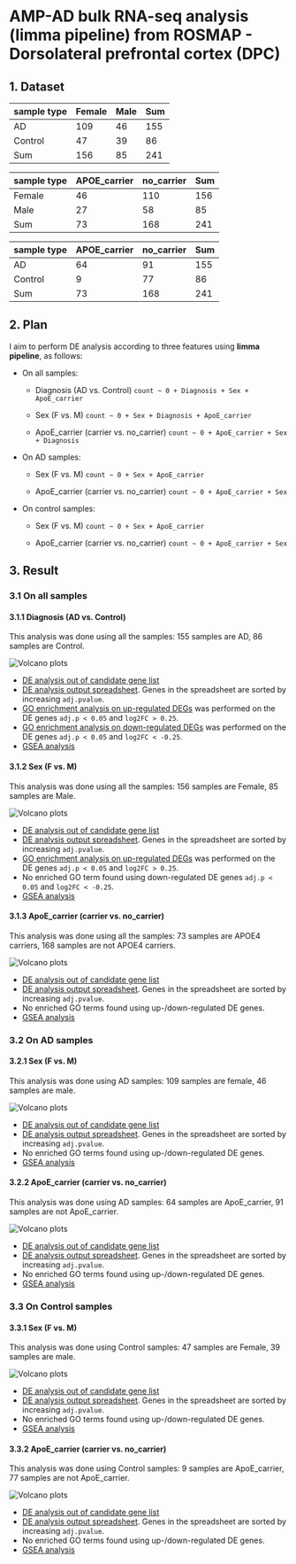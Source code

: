# AMP-AD bulk RNA-seq analysis (limma pipeline) from ROSMAP - Dorsolateral prefrontal cortex (DPC)

## 1. Dataset

| sample type | Female | Male | Sum |
| ----------- | ------ | ---- | --- |
| AD          | 109     | 46   | 155  |
| Control     | 47     | 39   | 86  |
| Sum         | 156     | 85   | 241 |

| sample type | APOE\_carrier | no\_carrier | Sum |
| ----------- | ------------- | ----------- | --- |
| Female      | 46            | 110      | 156 |
| Male        | 27           | 58         | 85 |
| Sum         | 73           | 168       | 241 |

| sample type | APOE\_carrier | no\_carrier | Sum |
| ----------- | ------------- | ----------- | --- |
| AD          | 64            | 91          | 155  |
| Control     | 9            | 77          | 86  |
| Sum         | 73            | 168         | 241 |

## 2. Plan

I aim to perform DE analysis according to three features using **limma pipeline**, as follows:


-   On all samples:

    -   Diagnosis (AD vs. Control) `count ~ 0 + Diagnosis + Sex + ApoE_carrier`

    -   Sex (F vs. M) `count ~ 0 + Sex + Diagnosis + ApoE_carrier`

    -   ApoE_carrier (carrier vs. no_carrier) `count ~ 0 + ApoE_carrier + Sex + Diagnosis`

-   On AD samples:

    -   Sex (F vs. M) `count ~ 0 + Sex + ApoE_carrier`

    -   ApoE_carrier (carrier vs. no_carrier) `count ~ 0 + ApoE_carrier + Sex`

-   On control samples:

    -   Sex (F vs. M) `count ~ 0 + Sex + ApoE_carrier`

    -   ApoE_carrier (carrier vs. no_carrier) `count ~ 0 + ApoE_carrier + Sex`

## 3. Result

### 3.1 On all samples

#### 3.1.1 Diagnosis (AD vs. Control)
This analysis was done using all the samples: 155 samples are AD, 86 samples are Control.

![Volcano plots](https://github.com/ningxinkang/Chen_lab_analysis/blob/main/AMP-AD_limma_all/ROSMAP_Dorsolateral%20prefrontal%20cortex:%20AD%20vs.%20Control_vocano.png)
+ [DE analysis out of candidate gene list](https://github.com/ningxinkang/Chen_lab_analysis/blob/main/AMP-AD_limma_all/ROSMAP_Dorsolateral%20prefrontal%20cortex:%20AD%20vs.%20Control_candidates.csv)
+ [DE analysis output spreadsheet](https://github.com/ningxinkang/Chen_lab_analysis/blob/main/AMP-AD_limma_all/ROSMAP_Dorsolateral%20prefrontal%20cortex:%20AD%20vs.%20Control.csv). Genes in the spreadsheet are sorted by increasing `adj.pvalue`.
+ [GO enrichment analysis on up-regulated DEGs](https://github.com/ningxinkang/Chen_lab_analysis/blob/main/AMP-AD_limma_all/ROSMAP_Dorsolateral%20prefrontal%20cortex:%20AD%20vs.%20Control_up_GO.png) was performed on the DE genes `adj.p < 0.05` and `log2FC > 0.25`.
+ [GO enrichment analysis on down-regulated DEGs](https://github.com/ningxinkang/Chen_lab_analysis/blob/main/AMP-AD_limma_all/ROSMAP_Dorsolateral%20prefrontal%20cortex:%20AD%20vs.%20Control_down_GO.png) was performed on the DE genes `adj.p < 0.05` and `log2FC < -0.25`.
+ [GSEA analysis](https://github.com/ningxinkang/Chen_lab_analysis/blob/main/AMP-AD_limma_all/ROSMAP_Dorsolateral%20prefrontal%20cortex:%20AD%20vs.%20Control_GSEA.png)
#### 3.1.2 Sex (F vs. M)
This analysis was done using all the samples: 156 samples are Female, 85 samples are Male.

![Volcano plots](https://github.com/ningxinkang/Chen_lab_analysis/blob/main/AMP-AD_limma_all/ROSMAP_Dorsolateral%20prefrontal%20cortex:%20F%20vs.%20M_vocano.png)
+ [DE analysis out of candidate gene list](https://github.com/ningxinkang/Chen_lab_analysis/blob/main/AMP-AD_limma_all/ROSMAP_Dorsolateral%20prefrontal%20cortex:%20F%20vs.%20M_candidates.csv)
+ [DE analysis output spreadsheet](https://github.com/ningxinkang/Chen_lab_analysis/blob/main/AMP-AD_limma_all/ROSMAP_Dorsolateral%20prefrontal%20cortex:%20F%20vs.%20M.csv). Genes in the spreadsheet are sorted by increasing `adj.pvalue`.
+ [GO enrichment analysis on up-regulated DEGs](https://github.com/ningxinkang/Chen_lab_analysis/blob/main/AMP-AD_limma_all/ROSMAP_Dorsolateral%20prefrontal%20cortex:%20F%20vs.%20M_up_GO.png) was performed on the DE genes `adj.p < 0.05` and `log2FC > 0.25`.
+ No enriched GO term found using down-regulated DE genes `adj.p < 0.05` and `log2FC < -0.25`.
+ [GSEA analysis](https://github.com/ningxinkang/Chen_lab_analysis/blob/main/AMP-AD_limma_all/ROSMAP_Dorsolateral%20prefrontal%20cortex:%20F%20vs.%20M_GSEA.png)
#### 3.1.3 ApoE_carrier (carrier vs. no_carrier)
This analysis was done using all the samples: 73 samples are APOE4 carriers, 168 samples are not APOE4 carriers.

![Volcano plots](https://github.com/ningxinkang/Chen_lab_analysis/blob/main/AMP-AD_limma_all/ROSMAP_Dorsolateral%20prefrontal%20cortex:%20carrier%20vs.%20no_carrier_vocano.png)
+ [DE analysis out of candidate gene list](https://github.com/ningxinkang/Chen_lab_analysis/blob/main/AMP-AD_limma_all/ROSMAP_Dorsolateral%20prefrontal%20cortex:%20carrier%20vs.%20no_carrier_candidates.csv)
+ [DE analysis output spreadsheet](https://github.com/ningxinkang/Chen_lab_analysis/blob/main/AMP-AD_limma_all/ROSMAP_Dorsolateral%20prefrontal%20cortex:%20carrier%20vs.%20no_carrier.csv). Genes in the spreadsheet are sorted by increasing `adj.pvalue`.
+ No enriched GO terms found using up-/down-regulated DE genes.
+ [GSEA analysis](https://github.com/ningxinkang/Chen_lab_analysis/blob/main/AMP-AD_limma_all/ROSMAP_Dorsolateral%20prefrontal%20cortex:%20carrier%20vs.%20no_carrier_GSEA.png)
### 3.2 On AD samples
#### 3.2.1 Sex (F vs. M)
This analysis was done using AD samples: 109 samples are female, 46 samples are male.

![Volcano plots](https://github.com/ningxinkang/Chen_lab_analysis/blob/main/AMP-AD_limma_AD/ROSMAP_Dorsolateral%20prefrontal%20cortex:%20F%20vs.%20M_vocano.png)
+ [DE analysis out of candidate gene list](https://github.com/ningxinkang/Chen_lab_analysis/blob/main/AMP-AD_limma_AD/ROSMAP_Dorsolateral%20prefrontal%20cortex:%20F%20vs.%20M_candidates.csv)
+ [DE analysis output spreadsheet](https://github.com/ningxinkang/Chen_lab_analysis/blob/main/AMP-AD_limma_AD/ROSMAP_Dorsolateral%20prefrontal%20cortex:%20F%20vs.%20M.csv). Genes in the spreadsheet are sorted by increasing `adj.pvalue`.
+ No enriched GO terms found using up-/down-regulated DE genes.
+ [GSEA analysis](https://github.com/ningxinkang/Chen_lab_analysis/blob/main/AMP-AD_limma_AD/ROSMAP_Dorsolateral%20prefrontal%20cortex:%20F%20vs.%20M_GSEA.png)
#### 3.2.2 ApoE_carrier (carrier vs. no_carrier)
This analysis was done using AD samples: 64 samples are ApoE_carrier, 91 samples are not ApoE_carrier.

![Volcano plots](https://github.com/ningxinkang/Chen_lab_analysis/blob/main/AMP-AD_limma_AD/ROSMAP_Dorsolateral%20prefrontal%20cortex:%20carrier%20vs.%20no_carrier_vocano.png)
+ [DE analysis out of candidate gene list](https://github.com/ningxinkang/Chen_lab_analysis/blob/main/AMP-AD_limma_AD/ROSMAP_Dorsolateral%20prefrontal%20cortex:%20carrier%20vs.%20no_carrier_candidates.csv)
+ [DE analysis output spreadsheet](https://github.com/ningxinkang/Chen_lab_analysis/blob/main/AMP-AD_limma_AD/ROSMAP_Dorsolateral%20prefrontal%20cortex:%20carrier%20vs.%20no_carrier.csv). Genes in the spreadsheet are sorted by increasing `adj.pvalue`.
+ No enriched GO terms found using up-/down-regulated DE genes.
+ [GSEA analysis](https://github.com/ningxinkang/Chen_lab_analysis/blob/main/AMP-AD_limma_AD/ROSMAP_Dorsolateral%20prefrontal%20cortex:%20carrier%20vs.%20no_carrier_GSEA.png)
### 3.3 On Control samples
#### 3.3.1 Sex (F vs. M)
This analysis was done using Control samples: 47 samples are Female, 39 samples are male.

![Volcano plots](https://github.com/ningxinkang/Chen_lab_analysis/blob/main/AMP-AD_limma_Control/ROSMAP_Dorsolateral%20prefrontal%20cortex:%20F%20vs.%20M_vocano.png)
+ [DE analysis out of candidate gene list](https://github.com/ningxinkang/Chen_lab_analysis/blob/main/AMP-AD_limma_Control/ROSMAP_Dorsolateral%20prefrontal%20cortex:%20F%20vs.%20M_candidates.csv)
+ [DE analysis output spreadsheet](https://github.com/ningxinkang/Chen_lab_analysis/blob/main/AMP-AD_limma_Control/ROSMAP_Dorsolateral%20prefrontal%20cortex:%20F%20vs.%20M.csv). Genes in the spreadsheet are sorted by increasing `adj.pvalue`.
+ No enriched GO terms found using up-/down-regulated DE genes.
+ [GSEA analysis](https://github.com/ningxinkang/Chen_lab_analysis/blob/main/AMP-AD_limma_AD/ROSMAP_Dorsolateral%20prefrontal%20cortex:%20F%20vs.%20M_GSEA.png)
#### 3.3.2 ApoE_carrier (carrier vs. no_carrier)
This analysis was done using Control samples: 9 samples are ApoE_carrier, 77 samples are not ApoE_carrier.

![Volcano plots](https://github.com/ningxinkang/Chen_lab_analysis/blob/main/AMP-AD_limma_Control/ROSMAP_Dorsolateral%20prefrontal%20cortex:%20carrier%20vs.%20no_carrier_vocano.png)
+ [DE analysis out of candidate gene list](https://github.com/ningxinkang/Chen_lab_analysis/blob/main/AMP-AD_limma_Control/ROSMAP_Dorsolateral%20prefrontal%20cortex:%20carrier%20vs.%20no_carrier_candidates.csv)
+ [DE analysis output spreadsheet](https://github.com/ningxinkang/Chen_lab_analysis/blob/main/AMP-AD_limma_Control/ROSMAP_Dorsolateral%20prefrontal%20cortex:%20carrier%20vs.%20no_carrier.csv). Genes in the spreadsheet are sorted by increasing `adj.pvalue`.
+ No enriched GO terms found using up-/down-regulated DE genes.
+ [GSEA analysis](https://github.com/ningxinkang/Chen_lab_analysis/blob/main/AMP-AD_limma_Control/ROSMAP_Dorsolateral%20prefrontal%20cortex:%20carrier%20vs.%20no_carrier_GSEA.png)
